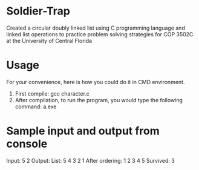 # Soldier-Trap
Created a circular doubly linked list using C programming language and linked list operations to practice problem solving strategies for COP 3502C at the University of Central Florida

# Usage
For your convenience, here is how you could do it in CMD environment.

1. First compile: gcc character.c
2. After compilation, to run the program, you would type the following command: a.exe

# Sample input and output from console
Input:
5 2
Output:
List: 5 4 3 2 1
After ordering: 1 2 3 4 5
Survived: 3
